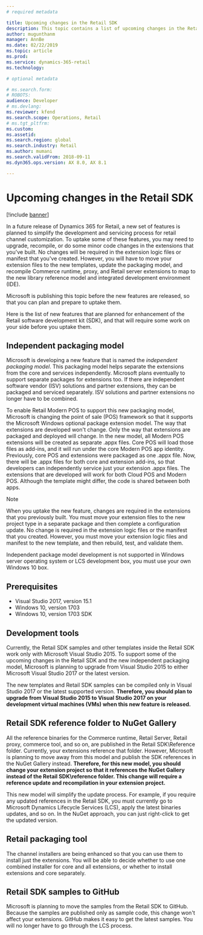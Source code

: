 ```yaml
---
# required metadata

title: Upcoming changes in the Retail SDK
description: This topic contains a list of upcoming changes in the Retail software development kit (SDK).
author: mugunthanm 
manager: AnnBe
ms.date: 02/22/2019
ms.topic: article
ms.prod: 
ms.service: dynamics-365-retail
ms.technology: 

# optional metadata

# ms.search.form: 
# ROBOTS: 
audience: Developer
# ms.devlang: 
ms.reviewer: kfend
ms.search.scope: Operations, Retail 
# ms.tgt_pltfrm: 
ms.custom: 
ms.assetid: 
ms.search.region: global
ms.search.industry: Retail
ms.author: mumani
ms.search.validFrom: 2018-09-11
ms.dyn365.ops.version: AX 8.0, AX 8.1

---
```

# Upcoming changes in the Retail SDK
[!include [banner](../includes/banner.md)]

In a future release of Dynamics 365 for Retail, a new set of features is planned to simplify the development and servicing process for retail channel customization. To uptake some of these features, you may need to upgrade, recompile, or do some minor code changes in the extensions that you've built. No changes will be required in the extension logic files or manifest that you've created. However, you will have to move your extension files to the new templates, update the packaging model, and recompile Commerce runtime, proxy, and Retail server extensions to map to the new library reference model and integrated development environment (IDE).

Microsoft is publishing this topic before the new features are released, so that you can plan and prepare to uptake them.

Here is the list of new features that are planned for enhancement of the Retail software development kit (SDK), and that will require some work on your side before you uptake them.

## Independent packaging model
Microsoft is developing a new feature that is named the *independent packaging model*. This packaging model helps separate the extensions from the core and services independently. Microsoft plans eventually to support separate packages for extensions too. If there are independent software vendor (ISV) solutions and partner extensions, they can be packaged and serviced separately. ISV solutions and partner extensions no longer have to be combined. 

To enable Retail Modern POS to support this new packaging model, Microsoft is changing the point of sale (POS) framework so that it supports the Microsoft Windows optional package extension model. The way that extensions are developed won't change. Only the way that extensions are packaged and deployed will change. In the new model, all Modern POS extensions will be created as separate .appx files. Core POS will load those files as add-ins, and it will run under the core Modern POS app identity. Previously, core POS and extensions were packaged as one .appx file. Now, there will be .appx files for both core and extension add-ins, so that developers can independently service just your extension .appx files. The extensions that are developed will work for both Cloud POS and Modern POS. Although the template might differ, the code is shared between both apps.

> [!NOTE] 
> When you uptake the new feature, changes are required in the extensions that you previously built. You must move your extension files to the new project type in a separate package and then complete a configuration update. No change is required in the extension logic files or the manifest that you created. However, you must move your extension logic files and manifest to the new template, and then rebuild, test, and validate them.

Independent package model development is not supported in Windows server operating system or LCS development box, you must use your own Windows 10 box. 

## Prerequisites

- Visual Studio 2017, version 15.1
- Windows 10, version 1703
- Windows 10, version 1703 SDK

## Development tools
Currently, the Retail SDK samples and other templates inside the Retail SDK work only with Microsoft Visual Studio 2015. To support some of the upcoming changes in the Retail SDK and the new independent packaging model, Microsoft is planning to upgrade from Visual Studio 2015 to either Microsoft Visual Studio 2017 or the latest version.

The new templates and Retail SDK samples can be compiled only in Visual Studio 2017 or the latest supported version. **Therefore, you should plan to upgrade from Visual Studio 2015 to Visual Studio 2017 on your development virtual machines (VMs) when this new feature is released.**

## Retail SDK reference folder to NuGet Gallery
All the reference binaries for the Commerce runtime, Retail Server, Retail proxy, commerce tool, and so on, are published in the Retail SDK\\Reference folder. Currently, your extensions reference that folder. However, Microsoft is planning to move away from this model and publish the SDK references in the NuGet Gallery instead. **Therefore, for this new model, you should change your extension project so that it references the NuGet Gallery instead of the Retail SDK\\reference folder. This change will require a reference update and recompilation in your extension project.**

This new model will simplify the update process. For example, if you require any updated references in the Retail SDK, you must currently go to Microsoft Dynamics Lifecycle Services (LCS), apply the latest binaries updates, and so on. In the NuGet approach, you can just right-click to get the updated version.

## Retail packaging tool
The channel installers are being enhanced so that you can use them to install just the extensions. You will be able to decide whether to use one combined installer for core and all extensions, or whether to install extensions and core separately.

## Retail SDK samples to GitHub
Microsoft is planning to move the samples from the Retail SDK to GitHub. Because the samples are published only as sample code, this change won't affect your extensions. GitHub makes it easy to get the latest samples. You will no longer have to go through the LCS process.
